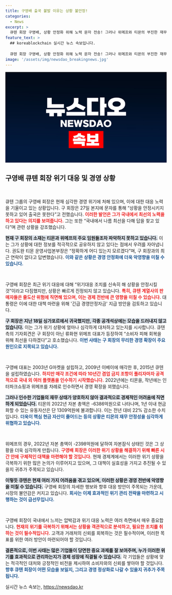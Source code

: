 ```yaml
---
title: 구영배 출국 불발 이유는 상황 불안정!
categories:
  - News
excerpt: >
  큐텐 회장 구영배, 상황 안정화 위해 노력 문자 전송! 그러나 위메프와 티몬의 부진한 재무상태로 위기 가중. 대통령은 긴급 지원 검토 중, 구 회장은 공개석상 불참으로 의혹 증폭! 클릭하면 더 자세한 내용 확인 가능!
feature_text: >
  ## koreablockchain 실시간 뉴스 속보입니다.

  큐텐 회장 구영배, 상황 안정화 위해 노력 문자 전송! 그러나 위메프와 티몬의 부진한 재무상태로 위기 가중. 대통령은 긴급 지원 검토 중, 구 회장은 공개석상 불참으로 의혹 증폭! 클릭하면 더 자세한 내용 확인 가능!
image: '/assets/img/newsdao_breakingnews.jpg'
---
```


<p><img src="/assets/img/newsdao_breakingnews.jpg" alt="koreablockchain 속보" /></p>

<h2 data-ke-size="size26">구영배 큐텐 회장 위기 대응 및 경영 상황</h2>

<p data-ke-size="size16">&nbsp;</p>

<p>큐텐 그룹의 구영배 회장은 현재 심각한 경영 위기에 처해 있으며, 이에 대한 대응 노력을 기울이고 있는 상황입니다. 구 회장은 27일 본지에 문자를 통해 “상황을 안정시키지 못하고 있어 출국은 못한다”고 전했습니다. <b><span style="color: #ee2323;">이러한 발언은 그가 국내에서 최선의 노력을 하고 있다는 의지를 보여줍니다.</span></b> 그는 또한 “국내에서 나름 최선을 다해 답을 찾고 있다”며 관련 상황을 강조했습니다.</p>

<p><b><span style="background-color: #21538527;">현재 구 회장의 소재는 티몬과 위메프의 주요 임원들조차 파악하지 못하고 있습니다.</span></b> 이는 그가 상황에 대한 정보를 적극적으로 공유하지 않고 있다는 점에서 우려를 자아냅니다. 권도완 티몬 운영사업본부장은 “정확하게 어디 있는지 모르겠다”며, 구 회장과의 최근 연락이 없다고 답변했습니다. <b><span style="color: #1a5490;">이와 같은 상황은 경영 안정화에 더욱 악영향을 미칠 수 있습니다.</span></b></p>

<p data-ke-size="size16">&nbsp;</p>

<p>구영배 회장은 최근 위기 대응에 대해 “위기대응 조치를 신속히 해 상황을 안정시킬 것”이라고 다짐했지만, 상황은 빠르게 진정되지 않고 있습니다. <b><span style="color: #ee2323;">특히, 큐텐 계열사의 판매자들은 줄도산 위험에 직면해 있으며, 이는 경제 전반에 큰 영향을 미칠 수 있습니다.</span></b> 대통령은 이에 대한 대책 마련을 위해 '긴급 경영안정자금' 지급 방안을 검토하고 있습니다.</p>

<p><b><span style="background-color: #21538527;">구 회장은 지난 18일 싱가포르에서 귀국했지만, 각종 공개석상에는 모습을 드러내지 않고 있습니다.</span></b> 이는 그가 위기 상황에 얼마나 심각하게 대처하고 있는지를 시사합니다. 큐텐 측의 기자회견은 구 회장이 아닌 류화현 위메프 대표가 등장하여 “소비자 피해 회복을 위해 최선을 다하겠다”고 호소했습니다. <b><span style="color: #1a5490;">이번 사태는 구 회장의 무리한 경영 확장이 주요 원인으로 지목되고 있습니다.</span></b></p>

<p data-ke-size="size16">&nbsp;</p>

<p>구영배 대표는 2003년 G마켓을 설립하고, 2009년 이베이에 매각한 후, 2015년 큐텐을 설립하였습니다. <b><span style="color: #ee2323;">하지만 매각 조건에 따라 10년간 겸업 금지 조항이 풀리자마자 공격적으로 국내 외 여러 플랫폼을 인수하기 시작했습니다.</span></b> 2022년에는 티몬을, 작년에는 인터파크쇼핑과 위메프를 차례로 인수하면서 경영 확장을 꾀했습니다.</p>

<p><b><span style="background-color: #21538527;">그러나 인수한 기업들의 재무 상태가 양호하지 않아 결과적으로 경제적인 어려움에 직면하게 되었습니다.</span></b> 티몬의 2022년 자본 총액은 -6386억원으로 나타나며, 1년 이내 현금화할 수 있는 유동자산은 단 1309억원에 불과합니다. 이는 전년 대비 22% 감소한 수치입니다. <b><span style="color: #1a5490;">더욱이 핵심 현금 자산이 줄어드는 등의 상황은 티몬의 재무 안정성을 심각하게 위협하고 있습니다.</span></b></p>

<p data-ke-size="size16">&nbsp;</p>

<p>위메프의 경우, 2022년 자본 총액이 -2398억원에 달하여 자본잠식 상태인 것은 그 상황을 더욱 심각하게 만듭니다. <b><span style="color: #ee2323;">구영배 회장은 이러한 위기 상황을 해결하기 위해 빠른 시간 안에 구체적인 대책을 마련해야 할 것입니다.</span></b> 현재 경제계에서는 이러한 위기 상황을 극복하기 위한 많은 논의가 이루어지고 있으며, 그 대책이 실효성을 가지고 추진될 수 있을지 귀추가 주목되고 있습니다.</p>

<p><b><span style="background-color: #21538527;">이렇듯 큐텐은 현재 여러 가지 어려움을 겪고 있으며, 이러한 상황은 경영 전반에 악영향을 미칠 수 있습니다.</span></b> 구영배 회장의 자세한 행보와 향후 대응 방안이 주목되는 가운데, 시장의 불안감은 커지고 있습니다. <b><span style="color: #1a5490;">회사는 이제 효과적인 위기 관리 전략을 마련하고 시행하는 것이 급선무입니다.</span></b></p>

<p data-ke-size="size16">&nbsp;</p>

<p>구영배 회장이 국내에서 느끼는 압박감과 위기 대응 노력은 여러 측면에서 매우 중요합니다. <b><span style="color: #ee2323;">현재의 위기를 극복하기 위해서는 상황을 객관적으로 분석하고, 필요한 조치를 취하는 것이 필수적입니다.</span></b> 고객과 거래처의 신뢰를 회복하는 것은 필수적이며, 이러한 목표를 위한 여러 방안이 마련되어야 할 것입니다. </p>

<p><b><span style="background-color: #21538527;">결론적으로, 이번 사태는 많은 기업들이 당면한 중요 과제를 잘 보여주며, 누가 이러한 위기를 효과적으로 관리하는지가 경제 성장에 직결될 수 있습니다.</span></b> 각 기업들은 상황에 맞는 적극적인 대처와 긍정적인 비전을 제시하여 소비자와의 신뢰를 쌓아야 할 것입니다. <b><span style="color: #1a5490;">향후 큐텐 회장이 어떤 모습을 보일지, 그리고 경영 정상화로 나갈 수 있을지 귀추가 주목됩니다.</span></b></p>
실시간 뉴스 속보는, <a href="https://newsdao.kr" rel="dofollow">https://newsdao.kr</a>


